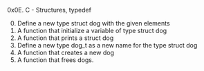 0x0E. C - Structures, typedef

0. Define a new type struct dog with the given elements
1. A function that initialize a variable of type struct dog
2. A function that prints a struct dog
3. Define a new type dog_t as a new name for the type struct dog
4. A function that creates a new dog
5. A function that frees dogs.
